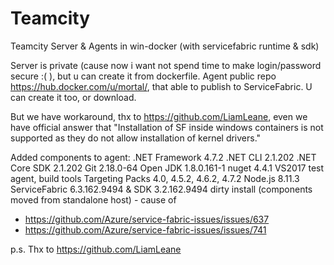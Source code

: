 # Teamcity
Teamcity Server &amp; Agents in win-docker (with servicefabric runtime & sdk)

Server is private (cause now i want not spend time to make login/password secure :( ), but u can create it from dockerfile.
Agent public repo https://hub.docker.com/u/mortal/, that able to publish to ServiceFabric. U can create it too, or download.

But we have workaround, thx to https://github.com/LiamLeane, even we have official answer that "Installation of SF inside windows containers is not supported as they do not allow installation of kernel drivers."

Added components to agent:
.NET Framework 4.7.2
.NET CLI 2.1.202
.NET Core SDK 2.1.202
Git 2.18.0-64
Open JDK 1.8.0.161-1
nuget 4.4.1
VS2017 test agent, build tools
Targeting Packs 4.0, 4.5.2, 4.6.2, 4.7.2
Node.js 8.11.3
ServiceFabric 6.3.162.9494 & SDK 3.2.162.9494 dirty install (components moved from standalone host) - cause of
* https://github.com/Azure/service-fabric-issues/issues/637 
* https://github.com/Azure/service-fabric-issues/issues/741

p.s. Thx to https://github.com/LiamLeane
